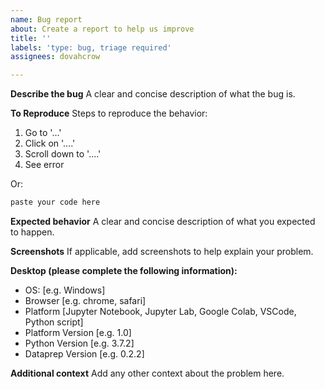 ```yaml
---
name: Bug report
about: Create a report to help us improve
title: ''
labels: 'type: bug, triage required'
assignees: dovahcrow

---
```


**Describe the bug**
A clear and concise description of what the bug is.

**To Reproduce**
Steps to reproduce the behavior:
1. Go to '...'
2. Click on '....'
3. Scroll down to '....'
4. See error

Or:

```python
paste your code here
```

**Expected behavior**
A clear and concise description of what you expected to happen.

**Screenshots**
If applicable, add screenshots to help explain your problem.

**Desktop (please complete the following information):**
 - OS: [e.g. Windows]
 - Browser [e.g. chrome, safari]
 - Platform [Jupyter Notebook, Jupyter Lab, Google Colab, VSCode, Python script]
 - Platform Version [e.g. 1.0]
 - Python Version [e.g. 3.7.2]
 - Dataprep Version [e.g. 0.2.2]

**Additional context**
Add any other context about the problem here.
